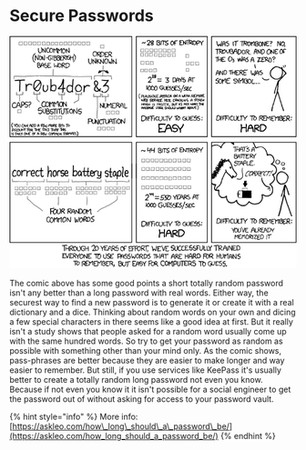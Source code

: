 # Secure Passwords

![xkcd: Password Strength](../.gitbook/assets/password_strength.png)

The comic above has some good points a short totally random password isn't any better than a long password with real words. Either way, the securest way to find a new password is to generate it or create it with a real dictionary and a dice. Thinking about random words on your own and dicing a few special characters in there seems like a good idea at first. But it really isn't a study shows that people asked for a random word usually come up with the same hundred words. So try to get your password as random as possible with something other than your mind only. As the comic shows, pass-phrases are better because they are easier to make longer and way easier to remember. But still, if you use services like KeePass it's usually better to create a totally random long password not even you know. Because if not even you know it it isn't possible for a social engineer to get the password out of without asking for access to your password vault.

{% hint style="info" %}
More info: [https://askleo.com/how\_long\_should\_a\_password\_be/](https://askleo.com/how_long_should_a_password_be/)
{% endhint %}



